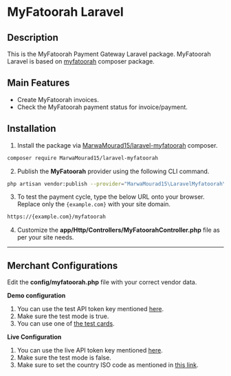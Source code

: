 # MyFatoorah Laravel

## Description
This is the MyFatoorah Payment Gateway Laravel package. 
MyFatoorah Laravel is based on [myfatoorah](https://packagist.org/packages/myfatoorah/laravel-package) composer package. 

## Main Features

* Create MyFatoorah invoices.
* Check the MyFatoorah payment status for invoice/payment.

## Installation
1. Install the package via [MarwaMourad15/laravel-myfatoorah](https://github.com/MarwaMourad15/laravel-myfatoorah) composer.

```bash
composer require MarwaMourad15/laravel-myfatoorah
```

2. Publish the **MyFatoorah** provider using the following CLI command.

```bash
php artisan vendor:publish --provider="MarwaMourad15\LaravelMyfatoorah\MyFatoorahServiceProvider" --tag="myfatoorah"
```

3. To test the payment cycle, type the below URL onto your browser. Replace only the `{example.com}` with your site domain.

```bash
https://{example.com}/myfatoorah
```

4. Customize the **app/Http/Controllers/MyFatoorahController.php** file as per your site needs.

<hr>

## Merchant Configurations

Edit the **config/myfatoorah.php** file with your correct vendor data.

**Demo configuration**
1. You can use the test API token key mentioned [here](https://myfatoorah.readme.io/docs/test-token).
2. Make sure the test mode is true.
3. You can use one of [the test cards](https://myfatoorah.readme.io/docs/test-cards).

**Live Configuration**
1. You can use the live API token key mentioned [here](https://myfatoorah.readme.io/docs/live-token).
2. Make sure the test mode is false.
3. Make sure to set the country ISO code as mentioned in [this link](https://myfatoorah.readme.io/docs/iso-lookups).
